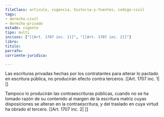 ```yaml
---
fileClass: articulo, vigencia, historia-y-fuentes, codigo-civil
tags:
- derecho-civil
- derecho-privado
estado: vigente
tipo: multi
incisos: ["[[Art. 1707 inc. 1]]", "[[Art. 1707 inc. 2]]"]
libro:
titulo:
parrafo:
corriente-juridica:

---
```

Las escrituras privadas hechas por los contratantes para alterar lo pactado en escritura pública, no producirán efecto contra terceros. [[Art. 1707 inc. 1| ]]

Tampoco lo producirán las contraescrituras públicas, cuando no se ha tomado razón de su contenido al margen de la escritura matriz cuyas disposiciones se alteran en la contraescritura, y del traslado en cuya virtud ha obrado el tercero. [[Art. 1707 inc. 2| ]]
